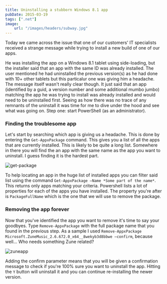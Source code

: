 ```yaml
---
title: Uninstalling a stubborn Windows 8.1 app
pubDate: 2015-03-19
tags: [".net"]
image:
    url: "/images/headers/subway.jpg"
---
```


Today we came across the issue that one of our customers' IT specialists received a strange message while trying to install a new build of one of our apps.

He was installing the app on a Windows 8.1 tablet using side-loading, but the installer said that an app with the same ID was already installed. The user mentioned he had uninstalled the previous version(s) as he had done with 10+ other tablets but this particalur one was giving him a headache. The message itself wasn't really clear though. It just said that an app (identified by a guid, a version number and some additional mumbo jumbo) matching the app he was trying to install was already installed and would need to be uninstalled first. Seeing as how there was no trace of any remnants of the uninstall it was time for me to dive under the hood and see what was going on. Step one: start PowerShell (as an administrator).

### Finding the troublesome app

Let's start by searching which app is giving us a headache. This is done by entering the `Get-AppxPackage` command. This gives you a list of all the apps that are currently installed. This is likely to be quite a long list. Somewhere in there you will find the an app with the same name as the app you want to uninstall. I guess finding it is the hardest part.

![get-package](/images/posts/get-package.jpg)

To help locating an app in the huge list of installed apps you can filter said list using the command `Get-AppxPackage –Name *Some part of the name*`. This returns only apps matching your criteria. Powershell lists a lot of properties for each of the apps you have installed. The property you're after is `PackageFullName` which is the one that we will use to remove the package.

### Removing the app forever

Now that you've identified the app you want to remove it's time to say your goodbyes. Type `Remove-AppxPackage` with the full package name that you found in the previous step. As a sample I used `Remove-AppxPackage Microsoft.ZuneMusic_2.6.672.0_x64__8wekyb3d8bbwe –confirm`, because well... Who needs something Zune related?

![zuneapp](/images/posts/zuneapp1.jpg)

Adding the confirm parameter means that you will be given a confirmation message to check if you're 100% sure you want to uninstall the app. Hitting the `Y` button will uninstall it and you can continue re-installing the newer version.

